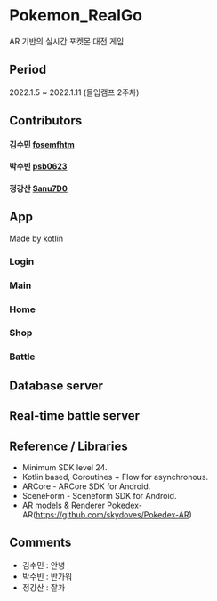 # Pokemon_RealGo
 AR 기반의 실시간 포켓몬 대전 게임
 
## Period
2022.1.5 ~ 2022.1.11 (몰입캠프 2주차)

## Contributors
#### 김수민 [fosemfhtm](https://github.com/fosemfhtm)
#### 박수빈 [psb0623](https://github.com/psb0623)
#### 정강산 [Sanu7D0](https://github.com/Sanu7D0)
 
## App
Made by kotlin

### Login

### Main

### Home

### Shop

### Battle

## Database server

## Real-time battle server

## Reference / Libraries
- Minimum SDK level 24.
- Kotlin based, Coroutines + Flow for asynchronous.
- ARCore - ARCore SDK for Android.
- SceneForm - Sceneform SDK for Android.
- AR models & Renderer Pokedex-AR(https://github.com/skydoves/Pokedex-AR)

## Comments
- 김수민 : 안녕
- 박수빈 : 반가워
- 정강산 : 잘가
